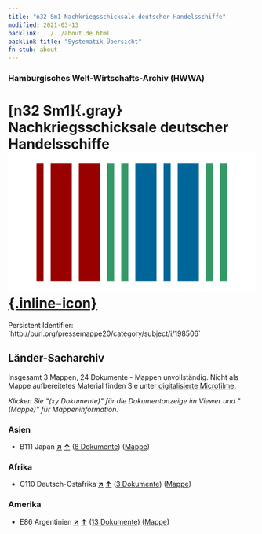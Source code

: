 ```yaml
---
title: "n32 Sm1 Nachkriegsschicksale deutscher Handelsschiffe"
modified: 2021-03-13
backlink: ../../about.de.html
backlink-title: "Systematik-Übersicht"
fn-stub: about
---
```


### Hamburgisches Welt-Wirtschafts-Archiv (HWWA)

# [n32 Sm1]{.gray}&#8201; Nachkriegsschicksale deutscher Handelsschiffe &#160; [![Wikidata](/images/Wikidata-logo.svg "Wikidata"){.inline-icon}](http://www.wikidata.org/entity/Q104711150)

<div class="hint">Persistent Identifier: `http://purl.org/pressemappe20/category/subject/i/198506`</div>







## Länder-Sacharchiv




Insgesamt 3 Mappen, 24 Dokumente - Mappen unvollständig.
Nicht als Mappe aufbereitetes Material finden Sie unter [digitalisierte Microfilme](/film/h1_sh.de.html).

_Klicken Sie "(xy Dokumente)" für die Dokumentanzeige im Viewer und "(Mappe)" für Mappeninformation._




### Asien

- B111 Japan [**&nearr;**](../../../geo/i/141272/about.de.html "Japan (alle Mappen)") [**&uarr;**](../../../geo/about.de.html#B111 "Ländersystematik") (<a href="https://pm20.zbw.eu/iiifview/folder/sh/141272,198506" title="über: Japan : Nachkriegsschicksale deutscher Handelsschiffe" target="_blank">8 Dokumente</a>) ([Mappe](../../../../folder/sh/1412xx/141272/1985xx/198506/about.de.html))

### Afrika

- C110 Deutsch-Ostafrika [**&nearr;**](../../../geo/i/141471/about.de.html "Deutsch-Ostafrika (alle Mappen)") [**&uarr;**](../../../geo/about.de.html#C110 "Ländersystematik") (<a href="https://pm20.zbw.eu/iiifview/folder/sh/141471,198506" title="über: Deutsch-Ostafrika : Nachkriegsschicksale deutscher Handelsschiffe" target="_blank">3 Dokumente</a>) ([Mappe](../../../../folder/sh/1414xx/141471/1985xx/198506/about.de.html))

### Amerika

- E86 Argentinien [**&nearr;**](../../../geo/i/141692/about.de.html "Argentinien (alle Mappen)") [**&uarr;**](../../../geo/about.de.html#E86 "Ländersystematik") (<a href="https://pm20.zbw.eu/iiifview/folder/sh/141692,198506" title="über: Argentinien : Nachkriegsschicksale deutscher Handelsschiffe" target="_blank">13 Dokumente</a>) ([Mappe](../../../../folder/sh/1416xx/141692/1985xx/198506/about.de.html))









